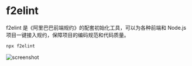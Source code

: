 # f2elint

f2elint 是《阿里巴巴前端规约》的配套初始化工具，可以为各种前端和 Node.js 项目一键接入规约，保障项目的编码规范和代码质量。

```bash
npx f2elint
```

![screenshot](https://github.com/alibaba/f2e-spec/assets/5836790/80b5c4fd-6ab1-4423-8ae5-0572777db0a7)
